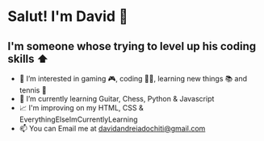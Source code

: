 # Salut! I'm David 👋

## I'm someone whose trying to level up his coding skills ⬆️

- 👀 I’m interested in gaming 🎮, coding 👨‍💻, learning new things 📚 and tennis 🎾
- 🌱 I’m currently learning Guitar, Chess, Python & Javascript
- 📈 I'm improving on my HTML, CSS & EverythingElseImCurrentlyLearning
- 📫 You can Email me at davidandreiadochiti@gmail.com

